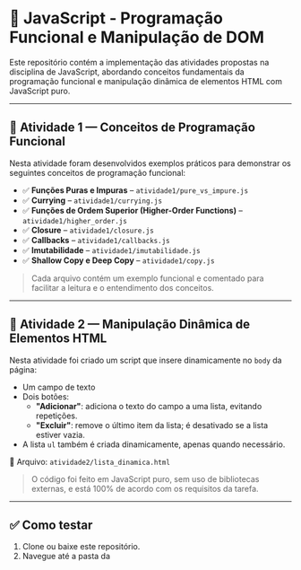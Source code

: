 # 📘 JavaScript - Programação Funcional e Manipulação de DOM

Este repositório contém a implementação das atividades propostas na disciplina de JavaScript, abordando conceitos fundamentais da programação funcional e manipulação dinâmica de elementos HTML com JavaScript puro.

---

## 📂 Atividade 1 — Conceitos de Programação Funcional

Nesta atividade foram desenvolvidos exemplos práticos para demonstrar os seguintes conceitos de programação funcional:

- ✅ **Funções Puras e Impuras** – `atividade1/pure_vs_impure.js`
- ✅ **Currying** – `atividade1/currying.js`
- ✅ **Funções de Ordem Superior (Higher-Order Functions)** – `atividade1/higher_order.js`
- ✅ **Closure** – `atividade1/closure.js`
- ✅ **Callbacks** – `atividade1/callbacks.js`
- ✅ **Imutabilidade** – `atividade1/imutabilidade.js`
- ✅ **Shallow Copy e Deep Copy** – `atividade1/copy.js`

> Cada arquivo contém um exemplo funcional e comentado para facilitar a leitura e o entendimento dos conceitos.

---

## 📂 Atividade 2 — Manipulação Dinâmica de Elementos HTML

Nesta atividade foi criado um script que insere dinamicamente no `body` da página:

- Um campo de texto
- Dois botões:
  - **"Adicionar"**: adiciona o texto do campo a uma lista, evitando repetições.
  - **"Excluir"**: remove o último item da lista; é desativado se a lista estiver vazia.
- A lista `ul` também é criada dinamicamente, apenas quando necessário.

📄 Arquivo: `atividade2/lista_dinamica.html`

> O código foi feito em JavaScript puro, sem uso de bibliotecas externas, e está 100% de acordo com os requisitos da tarefa.

---

## ✅ Como testar

1. Clone ou baixe este repositório.
2. Navegue até a pasta da
